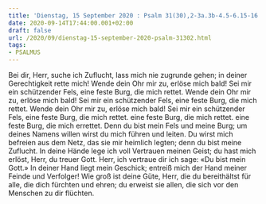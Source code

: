 ```yaml
---
title: 'Dienstag, 15 September 2020 : Psalm 31(30),2-3a.3b-4.5-6.15-16.20.'
date: 2020-09-14T17:44:00.001+02:00
draft: false
url: /2020/09/dienstag-15-september-2020-psalm-31302.html
tags: 
- PSALMUS
---
```


Bei dir, Herr, suche ich Zuflucht, lass mich nie zugrunde gehen; in deiner Gerechtigkeit rette mich! Wende dein Ohr mir zu, erlöse mich bald! Sei mir ein schützender Fels, eine feste Burg, die mich rettet. Wende dein Ohr mir zu, erlöse mich bald! Sei mir ein schützender Fels, eine feste Burg, die mich rettet. Wende dein Ohr mir zu, erlöse mich bald! Sei mir ein schützender Fels, eine feste Burg, die mich rettet. eine feste Burg, die mich rettet. eine feste Burg, die mich errettet. Denn du bist mein Fels und meine Burg; um deines Namens willen wirst du mich führen und leiten. Du wirst mich befreien aus dem Netz, das sie mir heimlich legten; denn du bist meine Zuflucht. In deine Hände lege ich voll Vertrauen meinen Geist; du hast mich erlöst, Herr, du treuer Gott. Herr, ich vertraue dir ich sage: «Du bist mein Gott.» In deiner Hand liegt mein Geschick; entreiß mich der Hand meiner Feinde und Verfolger! Wie groß ist deine Güte, Herr, die du bereithältst für alle, die dich fürchten und ehren; du erweist sie allen, die sich vor den Menschen zu dir flüchten.